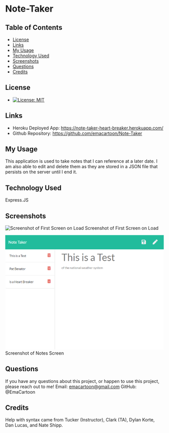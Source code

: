 # Note-Taker


## Table of Contents

* [License](#license)
* [Links](#links)
* [My Usage](#my-usage)
* [Technology Used](#technology-used)
* [Screenshots](#screenshots)
* [Questions](#questions)
* [Credits](#credits)
 
  
## License

* [![License: MIT](https://img.shields.io/badge/License-MIT-yellow.svg)](https://opensource.org/licenses/MIT)
  
## Links

* Heroku Deployed App: https://note-taker-heart-breaker.herokuapp.com/
* Github Repository: https://github.com/emacartoon/Note-Taker
  

## My Usage

This application is used to take notes that I can reference at a later date. I am also able to edit and delete them as they are stored in a JSON file that persists on the server until I end it.
  

## Technology Used

Express.JS
  
  
## Screenshots
![Screenshot of First Screen on Load](./Screenshot.png)
Screenshot of First Screen on Load

![Screenshot of Notes Screen](./Screenshot2.png)
Screenshot of Notes Screen
  
## Questions

If you have any questions about this project, or happen to use this project, please reach out to me!
Email: emacartoon@gmail.com
GitHub: @EmaCartoon


## Credits

Help with syntax came from Tucker (Instructor), Clark (TA), Dylan Korte, Dan Lucas, and Nate Shipp.
